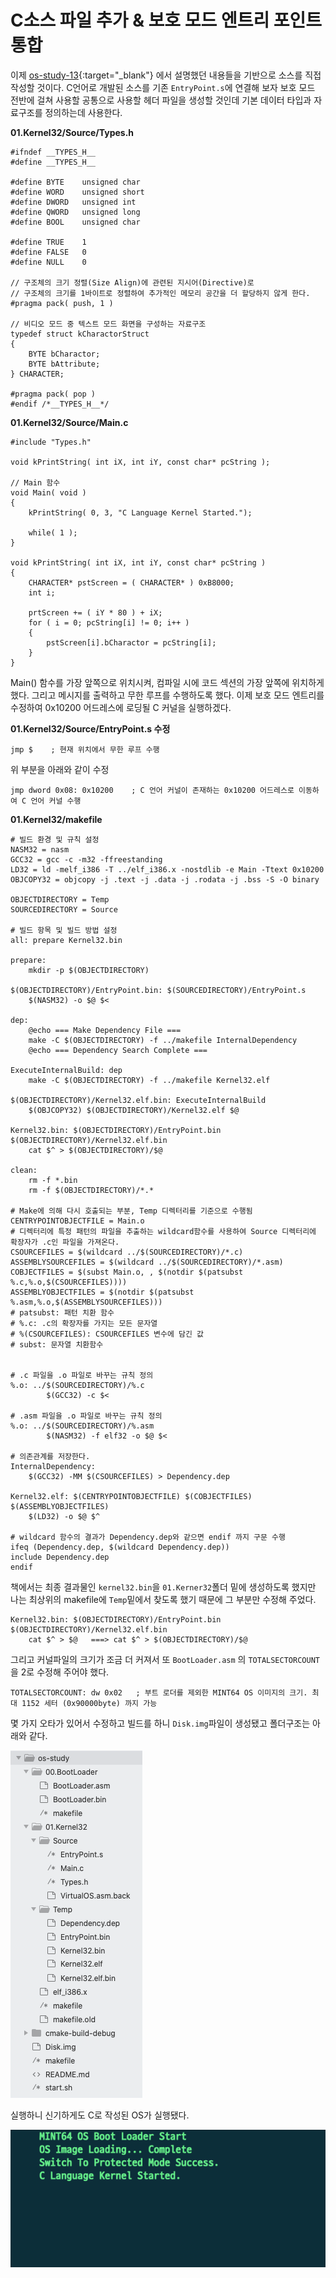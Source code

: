 # C소스 파일 추가 & 보호 모드 엔트리 포인트 통합

이제 [os-study-13](https://knero.github.io/#/contents?path=/contents/dev/2020/04/08/os-study-13.md&date=2020.04.08&page=1){:target="_blank"} 에서 설명했던 내용들을 기반으로 소스를 직접 작성할 것이다. C언어로 개발된 소스를 기존 `EntryPoint.s`에 연결해 보자
보호 모드 전반에 걸쳐 사용할 공통으로 사용할 헤더 파일을 생성할 것인데 기본 데이터 타입과 자료구조를 정의하는데 사용한다.

**01.Kernel32/Source/Types.h**

```
#ifndef __TYPES_H__
#define __TYPES_H__

#define BYTE	unsigned char
#define WORD	unsigned short
#define DWORD	unsigned int
#define QWORD	unsigned long
#define BOOL	unsigned char

#define TRUE	1
#define FALSE	0
#define	NULL	0

// 구조체의 크기 정렬(Size Align)에 관련된 지시어(Directive)로 
// 구조체의 크기를 1바이트로 정렬하여 추가적인 메모리 공간을 더 할당하지 않게 한다.
#pragma pack( push, 1 )

// 비디오 모드 중 텍스트 모드 화면을 구성하는 자료구조
typedef struct kCharactorStruct
{
	BYTE bCharactor;
	BYTE bAttribute;
} CHARACTER;

#pragma pack( pop )
#endif /*__TYPES_H__*/
```

**01.Kernel32/Source/Main.c**

```
#include "Types.h"

void kPrintString( int iX, int iY, const char* pcString );

// Main 함수
void Main( void )
{
	kPrintString( 0, 3, "C Language Kernel Started.");

	while( 1 );
}

void kPrintString( int iX, int iY, const char* pcString )
{
	CHARACTER* pstScreen = ( CHARACTER* ) 0xB8000;
	int i;

	prtScreen += ( iY * 80 ) + iX;
	for ( i = 0; pcString[i] != 0; i++ )
	{
		pstScreen[i].bCharactor = pcString[i];
	}
}
```

Main() 함수를 가장 앞쪽으로 위치시켜, 컴파일 시에 코드 섹션의 가장 앞쪽에 위치하게 했다. 
그리고 메시지를 출력하고 무한 루프를 수행하도록 했다.
이제 보호 모드 엔트리를 수정하여 0x10200 어드레스에 로딩될 C 커널을 실행하겠다.

**01.Kernel32/Source/EntryPoint.s 수정**

```
jmp $    ; 현재 위치에서 무한 루프 수행
```
위 부분을 아래와 같이 수정
```
jmp dword 0x08: 0x10200    ; C 언어 커널이 존재하는 0x10200 어드레스로 이동하여 C 언어 커널 수행
```

**01.Kernel32/makefile**
```
# 빌드 환경 및 규칙 설정
NASM32 = nasm
GCC32 = gcc -c -m32 -ffreestanding
LD32 = ld -melf_i386 -T ../elf_i386.x -nostdlib -e Main -Ttext 0x10200
OBJCOPY32 = objcopy -j .text -j .data -j .rodata -j .bss -S -O binary

OBJECTDIRECTORY = Temp
SOURCEDIRECTORY = Source

# 빌드 항목 및 빌드 방법 설정
all: prepare Kernel32.bin

prepare:
	mkdir -p $(OBJECTDIRECTORY)

$(OBJECTDIRECTORY)/EntryPoint.bin: $(SOURCEDIRECTORY)/EntryPoint.s
	$(NASM32) -o $@ $<

dep:
	@echo === Make Dependency File ===
	make -C $(OBJECTDIRECTORY) -f ../makefile InternalDependency
	@echo === Dependency Search Complete ===

ExecuteInternalBuild: dep
	make -C $(OBJECTDIRECTORY) -f ../makefile Kernel32.elf

$(OBJECTDIRECTORY)/Kernel32.elf.bin: ExecuteInternalBuild
	$(OBJCOPY32) $(OBJECTDIRECTORY)/Kernel32.elf $@

Kernel32.bin: $(OBJECTDIRECTORY)/EntryPoint.bin $(OBJECTDIRECTORY)/Kernel32.elf.bin
	cat $^ > $(OBJECTDIRECTORY)/$@

clean:
	rm -f *.bin
	rm -f $(OBJECTDIRECTORY)/*.*

# Make에 의해 다시 호출되는 부분, Temp 디렉터리를 기준으로 수행됨
CENTRYPOINTOBJECTFILE = Main.o
# 디렉터리에 특정 패턴의 파일을 추출하는 wildcard함수를 사용하여 Source 디렉터리에 확장자가 .c인 파일을 가져온다.
CSOURCEFILES = $(wildcard ../$(SOURCEDIRECTORY)/*.c)
ASSEMBLYSOURCEFILES = $(wildcard ../$(SOURCEDIRECTORY)/*.asm)
COBJECTFILES = $(subst Main.o, , $(notdir $(patsubst %.c,%.o,$(CSOURCEFILES))))
ASSEMBLYOBJECTFILES = $(notdir $(patsubst %.asm,%.o,$(ASSEMBLYSOURCEFILES)))
# patsubst: 패턴 치환 함수
# %.c: .c의 확장자를 가지는 모든 문자열
# %(CSOURCEFILES): CSOURCEFILES 변수에 담긴 값
# subst: 문자열 치환함수


# .c 파일을 .o 파일로 바꾸는 규칙 정의
%.o: ../$(SOURCEDIRECTORY)/%.c
		$(GCC32) -c $<

# .asm 파일을 .o 파일로 바꾸는 규칙 정의
%.o: ../$(SOURCEDIRECTORY)/%.asm
		$(NASM32) -f elf32 -o $@ $<

# 의존관계를 저장한다.
InternalDependency:
	$(GCC32) -MM $(CSOURCEFILES) > Dependency.dep

Kernel32.elf: $(CENTRYPOINTOBJECTFILE) $(COBJECTFILES) $(ASSEMBLYOBJECTFILES)
	$(LD32) -o $@ $^

# wildcard 함수의 결과가 Dependency.dep와 같으면 endif 까지 구문 수행
ifeq (Dependency.dep, $(wildcard Dependency.dep)) 
include Dependency.dep
endif
```

책에서는 최종 결과물인 `kernel32.bin`을 `01.Kerner32`폴더 밑에 생성하도록 했지만 나는 최상위의 makefile에 `Temp`밑에서 찾도록 했기 때문에 그 부분만 수정해 주었다.
```
Kernel32.bin: $(OBJECTDIRECTORY)/EntryPoint.bin $(OBJECTDIRECTORY)/Kernel32.elf.bin
	cat $^ > $@   ===> cat $^ > $(OBJECTDIRECTORY)/$@
```

그리고 커널파일의 크기가 조금 더 커져서 또 `BootLoader.asm` 의 `TOTALSECTORCOUNT`을 2로 수정해 주어야 했다.
```
TOTALSECTORCOUNT: dw 0x02   ; 부트 로더를 제외한 MINT64 OS 이미지의 크기. 최대 1152 세터 (0x90000byte) 까지 가능
```
몇 가지 오타가 있어서 수정하고 빌드를 하니 `Disk.img`파일이 생성됐고 폴더구조는 아래와 같다.

![os study directory](/contents/dev/2020/04/10/image/os-study-14-2.png)

실행하니 신기하게도 C로 작성된 OS가 실행됐다.

![c kernel](/contents/dev/2020/04/10/image/os-study-14-1.png)
